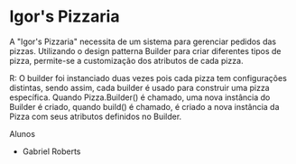 # Igor's Pizzaria

A "Igor's Pizzaria" necessita de um sistema para gerenciar pedidos das pizzas. Utilizando o design patterna Builder para criar diferentes tipos de pizza, permite-se a customização dos atributos de cada pizza.

R: O builder foi instanciado duas vezes pois cada pizza tem configurações distintas, sendo assim, cada builder é usado para construir uma pizza específica.
   Quando Pizza.Builder() é chamado, uma nova instância do Builder é criado, quando build() é chamado, é criado a nova instância da Pizza com seus atributos definidos no Builder.

Alunos
   - Gabriel Roberts
